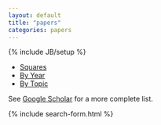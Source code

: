 ```yaml
---
layout: default
title: "papers"
categories: papers
---
```

{% include JB/setup %}



<div class="row">
	<div class="col-md-12">
		<div class="centered-pills">
			<ul class="nav nav-pills note-button">
				<li role="presentation" >
					<a class="off" href="/papers/">
						<i class="fa fa-refresh fa-fw"></i> Squares
					</a>
				</li>
				<li role="presentation">
					<a class="off" href="/papers/archive/">
						<i class="fa fa-list-ul fa-fw"></i> By Year
					</a>
				</li>
				<li role="presentation" class="active">
					<a class="off" href="/papers/archive/index_by_topic">
						<i class="fa fa-list-ul fa-fw"></i> By Topic
					</a>
				</li>
			</ul>
		</div>
		<div class="bigspacer"></div>
	</div>
</div>



See <a href="https://scholar.google.com/citations?user=3ffCNrEAAAAJ&hl=en">Google Scholar</a> for a more complete list. <br>

<div>
{% include search-form.html %}
</div>


<div class="container">
<div class="bigspacer"></div>







</div>